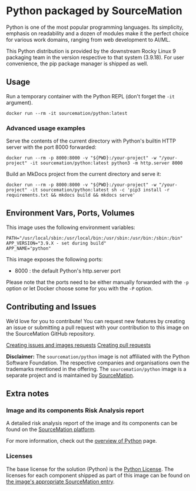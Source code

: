 # Python packaged by SourceMation

Python is one of the most popular programming languages. Its simplicity,
emphasis on readability and a dozen of modules make it the perfect choice for
various work domains, ranging from web development to AI/ML.

This Python distribution is provided by the downstream Rocky Linux 9
packaging team in the version respective to that system (3.9.18). For
user convenience, the pip package manager is shipped as well.

## Usage

Run a temporary container with the Python REPL (don't forget the `-it`
argument).

```
docker run --rm -it sourcemation/python:latest
```

### Advanced usage examples

Serve the contents of the current directory with Python's builtin HTTP
server with the port 8000 forwarded:

```
docker run --rm -p 8000:8000 -v "${PWD}:/your-project" -w "/your-project" -it sourcemation/python:latest python3 -m http.server 8000
```

Build an MkDocs project from the current directory and serve it:

```
docker run --rm -p 8000:8000 -v "${PWD}:/your-project" -w "/your-project" -it sourcemation/python:latest sh -c 'pip3 install -r requirements.txt && mkdocs build && mkdocs serve'
```

## Environment Vars, Ports, Volumes

This image uses the following environment variables:

```
PATH="/usr/local/sbin:/usr/local/bin:/usr/sbin:/usr/bin:/sbin:/bin"
APP_VERSION="3.9.X - set during build"
APP_NAME="python"
```

This image exposes the following ports: 

- 8000 : the default Python's http.server port

Please note that the ports need to be either manually forwarded with the
`-p` option or let Docker choose some for you with the `-P` option.

## Contributing and Issues

We’d love for you to contribute! You can request new features by
creating an issue or submitting a pull request with your contribution to
this image on the SourceMation GitHub repository.

[Creating issues and images requests](https://github.com/SourceMation/images/issues/new/choose)
[Creating pull requests](https://github.com/SourceMation/images/compare)

**Disclaimer:** The `sourcemation/python` image is not affiliated with
the Python Software Foundation. The respective companies and
organisations own the trademarks mentioned in the offering. The
`sourcemation/python` image is a separate project and is maintained by
[SourceMation](https://sourcemation.com).

## Extra notes

### Image and its components Risk Analysis report

A detailed risk analysis report of the image and its components can be
found on the [SourceMation
platform](https://www.sourcemation.com/products/b9c4054f-f7f7-4e2e-83ea-f764e723cea2/report).

For more information, check out the [overview of
Python](https://www.python.org/doc/essays/blurb/) page.

### Licenses

The base license for the solution (Python) is the [Python
License](https://docs.python.org/3.9/license.html). The licenses for
each component shipped as part of this image can be found on [the
image's appropriate SourceMation
entry](https://www.sourcemation.com/products/b9c4054f-f7f7-4e2e-83ea-f764e723cea2/report).

